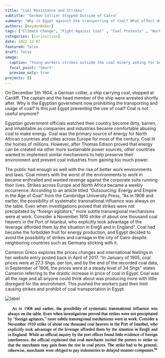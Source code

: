 ```yaml
---
title: "Coal Resistance and Strikes"
subtitle: "German Collier Stopped Outside of Cairo"
summary: "Why is Egypt against hte transporting of Coal? What effect does this have on other countries"
authors: [HaydenBaker]
tags: ["Climate Change", "Fight Against Coal" , "Coal Protests" , "Worker Strikes"]
categories: [curiosities]
date: 2022-12-07
featured: false
draft: false
image:
  caption: "Young workers strikes outside the coal minery asking for better working conditions."
  focal_point: "Smart"
  preview_only: true
projects: []
---
```

On December 5th 1904, a German collier, a ship carrying coal, stopped at Cardiff. The captain and the head member of the ship were arrested shortly after. Why is the Egyptian government now prohibiting the transporting and usage of coal? Is this just Egypt preventing the use of coal? Coal is not useful anymore?

Egyptian government officials watched their country become dirty, barren, and inhabitable as companies and industries became comfortable abusing coal to make energy. Coal was the primary source of energy for North African countries and cities across Europe for most of the century. Coal lit the homes of millions. However, after Thomas Edison proved that energy can be created via other more sustainable power sources, other countries wanted to implement similar mechanisms to help preserve their environment and prevent coal industries from gaining too much power.

 The public had enough as well with the rise of better work environments and laws. Coal miners with the worst of the environments to work in became enthralled and wanted revenge against the corporate suits running their lives. Strikes across Europe and North Africa became a weekly occurrence. According to an article titled “Outsourcing: Energy and Empire in the Age of Coal” from the Cambridge University Press, “As in 1908 and earlier, the possibility of systematic transnational influence was always on the table. Even when investigations proved that strikes were not precipitated by “foreign agitators,” more subtle transregional mechanisms were at work. Consider a November 1910 strike of about one thousand coal heavers in the Port of Istanbul, who explicitly took advantage of the leverage afforded them by the situation in Ereģli and in England”. Coal had become the forbidden fruit for energy production, and Egypt decided to avoid the possibility of strikes and carnage in the city of Cairo despite neighboring countries such as Germany sticking with it.
 
 Cameron Greco explores the prices changes and international feelings in her website entry posted back in April of 2017. "In January of 1905, coal prices were at 27.3 Shgs. per ton, and by the end of the recorded coal data, in September of 1906, the prices were at a steady level of 34 Shgs" states Cameron referring to the drastic increase in price of coal in Egypt. Coal was all the rage and all anyone could think about was producing more with little disregard for the environment. This pushed the workers past their limit causing strikes and prohibit of coal transportation in Egypt.

![label](featured.jpg)

![Image label](snipbit.JPG)
